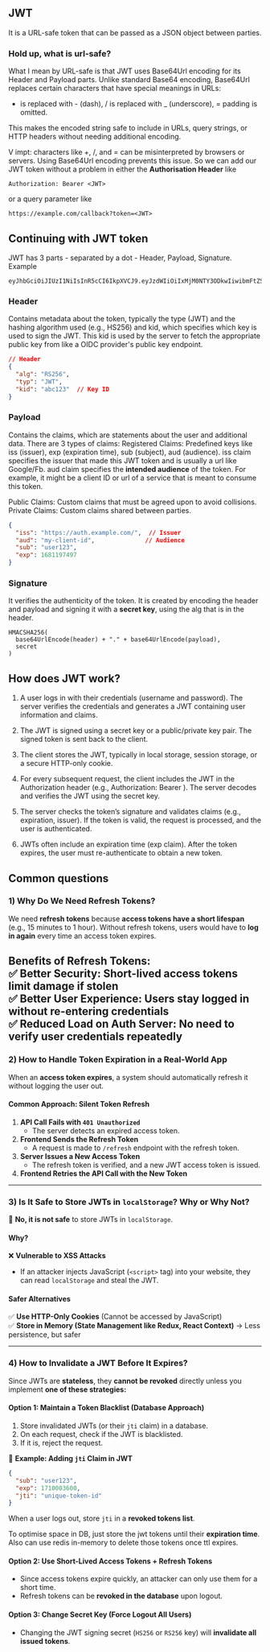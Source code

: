 ## JWT
It is a URL-safe token that can be passed as a JSON object between parties.

### Hold up, what is url-safe?
What I mean by URL-safe is that JWT uses Base64Url encoding for its Header and Payload parts.
Unlike standard Base64 encoding, Base64Url replaces certain characters that have special meanings in URLs:
+ is replaced with - (dash),
/ is replaced with _ (underscore),
= padding is omitted.

This makes the encoded string safe to include in URLs, query strings, or HTTP headers without needing additional encoding.

V impt: characters like +, /, and = can be misinterpreted by browsers or servers. Using Base64Url encoding prevents this issue.
So we can add our JWT token without a problem in either the **Authorisation Header** like 
```
Authorization: Bearer <JWT>
```
or a query parameter like
```
https://example.com/callback?token=<JWT>
```

## Continuing with JWT token
JWT has 3 parts - separated by a dot - Header, Payload, Signature.
Example
```
eyJhbGciOiJIUzI1NiIsInR5cCI6IkpXVCJ9.eyJzdWIiOiIxMjM0NTY3ODkwIiwibmFtZSI6IkpvaG4gRG9lIiwiaWF0IjoxNTE2MjM5MDIyfQ.SflKxwRJSMeKKF2QT4fwpMeJf36POk6yJV_adQssw5c

```

### Header
Contains metadata about the token, typically the type (JWT) and the hashing algorithm used (e.g., HS256) and kid, which specifies which key is used to sign the JWT.
This kid is used by the server to fetch the appropriate public key from like a OIDC provider's public key endpoint.
```json
// Header
{
  "alg": "RS256",
  "typ": "JWT",
  "kid": "abc123"  // Key ID
}
```

### Payload
Contains the claims, which are statements about the user and additional data.
There are 3 types of claims:
Registered Claims: Predefined keys like iss (issuer), exp (expiration time), sub (subject), aud (audience).
iss claim specifies the issuer that made this JWT token and is usually a url like Google/Fb.
aud claim specifies the **intended audience** of the token. For example, it might be a client ID or url of a service
that is meant to consume this token.

Public Claims: Custom claims that must be agreed upon to avoid collisions.
Private Claims: Custom claims shared between parties.
```json
{
  "iss": "https://auth.example.com/",  // Issuer
  "aud": "my-client-id",              // Audience
  "sub": "user123",
  "exp": 1681197497
}
```

### Signature
It verifies the authenticity of the token. It is created by encoding the header and payload and signing it with
a **secret key**, using the alg that is in the header.
```
HMACSHA256(
  base64UrlEncode(header) + "." + base64UrlEncode(payload),
  secret
)
```

## How does JWT work?
1) A user logs in with their credentials (username and password).
The server verifies the credentials and generates a JWT containing user information and claims.

2) The JWT is signed using a secret key or a public/private key pair.
The signed token is sent back to the client.

3) The client stores the JWT, typically in local storage, session storage, or a secure HTTP-only cookie.

4) For every subsequent request, the client includes the JWT in the Authorization header (e.g., Authorization: Bearer <token>).
The server decodes and verifies the JWT using the secret key.

5) The server checks the token’s signature and validates claims (e.g., expiration, issuer).
If the token is valid, the request is processed, and the user is authenticated.

6) JWTs often include an expiration time (exp claim).
After the token expires, the user must re-authenticate to obtain a new token.

## Common questions
### **1) Why Do We Need Refresh Tokens?**  
We need **refresh tokens** because **access tokens have a short lifespan** (e.g., 15 minutes to 1 hour). Without refresh tokens, users would have to **log in again** every time an access token expires.  

**Benefits of Refresh Tokens:**  
✅ **Better Security:** Short-lived access tokens limit damage if stolen  
✅ **Better User Experience:** Users stay logged in without re-entering credentials  
✅ **Reduced Load on Auth Server:** No need to verify user credentials repeatedly  
---

### **2) How to Handle Token Expiration in a Real-World App**  
When an **access token expires**, a system should automatically refresh it without logging the user out.  

#### **Common Approach: Silent Token Refresh**
1. **API Call Fails with `401 Unauthorized`**  
   - The server detects an expired access token.  
2. **Frontend Sends the Refresh Token**  
   - A request is made to `/refresh` endpoint with the refresh token.  
3. **Server Issues a New Access Token**  
   - The refresh token is verified, and a new JWT access token is issued.  
4. **Frontend Retries the API Call with the New Token**  
---

### **3) Is It Safe to Store JWTs in `localStorage`? Why or Why Not?**  
🚫 **No, it is not safe** to store JWTs in `localStorage`.  

#### **Why?**
❌ **Vulnerable to XSS Attacks**  
   - If an attacker injects JavaScript (`<script>` tag) into your website, they can read `localStorage` and steal the JWT.  

#### **Safer Alternatives**  
✅ **Use HTTP-Only Cookies** (Cannot be accessed by JavaScript)  
✅ **Store in Memory (State Management like Redux, React Context)** → Less persistence, but safer  

---

### **4) How to Invalidate a JWT Before It Expires?**  
Since JWTs are **stateless**, they **cannot be revoked** directly unless you implement **one of these strategies:**  

#### **Option 1: Maintain a Token Blacklist (Database Approach)**
1. Store invalidated JWTs (or their `jti` claim) in a database.  
2. On each request, check if the JWT is blacklisted.  
3. If it is, reject the request.  

🔹 **Example: Adding `jti` Claim in JWT**
```json
{
  "sub": "user123",
  "exp": 1710003600,
  "jti": "unique-token-id"
}
```
When a user logs out, store `jti` in a **revoked tokens list**.

To optimise space in DB, just store the jwt tokens until their **expiration time**. Also can use redis in-memory to delete those tokens once ttl expires.

#### **Option 2: Use Short-Lived Access Tokens + Refresh Tokens**  
- Since access tokens expire quickly, an attacker can only use them for a short time.  
- Refresh tokens can be **revoked in the database** upon logout.  

#### **Option 3: Change Secret Key (Force Logout All Users)**
- Changing the JWT signing secret (`HS256` or `RS256` key) will **invalidate all issued tokens**.  



